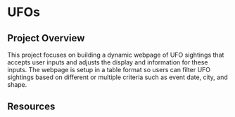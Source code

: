 # UFOs
## Project Overview
This project focuses on building a dynamic webpage of UFO sightings that accepts user inputs and adjusts the display and information for these inputs. The webpage is setup in a table format so users can filter UFO sightings based on different or multiple criteria such as event date, city, and shape.
## Resources


